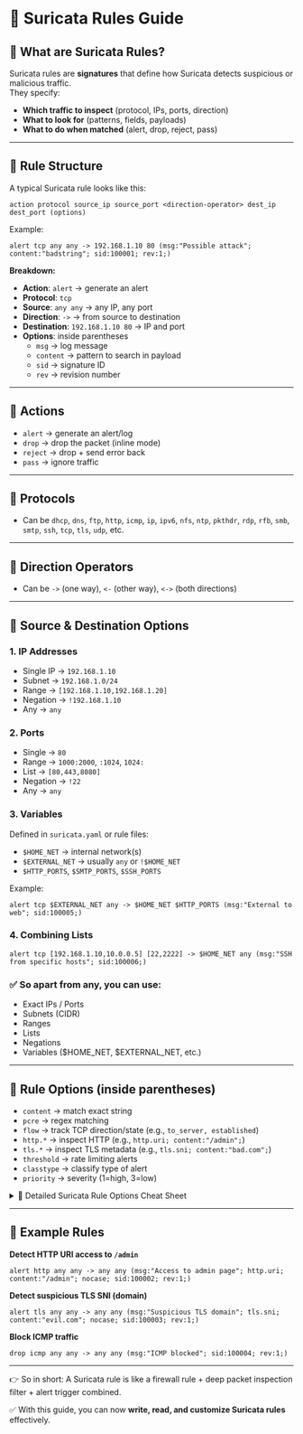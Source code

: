 # 📘 Suricata Rules Guide

## 🔹 What are Suricata Rules?
Suricata rules are **signatures** that define how Suricata detects suspicious or malicious traffic.  
They specify:  
- **Which traffic to inspect** (protocol, IPs, ports, direction)  
- **What to look for** (patterns, fields, payloads)  
- **What to do when matched** (alert, drop, reject, pass)  

---

## 🔹 Rule Structure
A typical Suricata rule looks like this:

```suricata
action protocol source_ip source_port <direction-operator> dest_ip dest_port (options)
```
Example:

```suricata
alert tcp any any -> 192.168.1.10 80 (msg:"Possible attack"; content:"badstring"; sid:100001; rev:1;)
```

**Breakdown:**
- **Action**: `alert` → generate an alert  
- **Protocol**: `tcp`  
- **Source**: `any any` → any IP, any port  
- **Direction**: `->` → from source to destination  
- **Destination**: `192.168.1.10 80` → IP and port  
- **Options**: inside parentheses 
  - `msg` → log message  
  - `content` → pattern to search in payload  
  - `sid` → signature ID  
  - `rev` → revision number  

---

## 🔹 Actions
- `alert` → generate an alert/log  
- `drop` → drop the packet (inline mode)  
- `reject` → drop + send error back  
- `pass` → ignore traffic  

---

## 🔹 Protocols
- Can be `dhcp`, `dns`, `ftp`, `http`, `icmp`, `ip`, `ipv6`, `nfs`, `ntp`, `pkthdr`, `rdp`, `rfb`, `smb`, `smtp`, `ssh`, `tcp`, `tls`, `udp`, etc.

---

## 🔹 Direction Operators
- Can be `->` (one way), `<-` (other way), `<->` (both directions)

---

## 🔹 Source & Destination Options

### 1. **IP Addresses**
- Single IP → `192.168.1.10`  
- Subnet → `192.168.1.0/24`  
- Range → `[192.168.1.10,192.168.1.20]`  
- Negation → `!192.168.1.10`  
- Any → `any`  

### 2. **Ports**
- Single → `80`  
- Range → `1000:2000`, `:1024`, `1024:`  
- List → `[80,443,8080]`  
- Negation → `!22`  
- Any → `any`  

### 3. **Variables**
Defined in `suricata.yaml` or rule files:
- `$HOME_NET` → internal network(s)  
- `$EXTERNAL_NET` → usually `any` or `!$HOME_NET`  
- `$HTTP_PORTS`, `$SMTP_PORTS`, `$SSH_PORTS`  

Example:
```suricata
alert tcp $EXTERNAL_NET any -> $HOME_NET $HTTP_PORTS (msg:"External to web"; sid:100005;)
```

### 4. **Combining Lists**
```suricata
alert tcp [192.168.1.10,10.0.0.5] [22,2222] -> $HOME_NET any (msg:"SSH from specific hosts"; sid:100006;)
```

### ✅ So apart from any, you can use:
- Exact IPs / Ports
- Subnets (CIDR)
- Ranges
- Lists
- Negations
- Variables ($HOME_NET, $EXTERNAL_NET, etc.)

---

## 🔹 Rule Options (inside parentheses)
- `content` → match exact string  
- `pcre` → regex matching  
- `flow` → track TCP direction/state (e.g., `to_server, established`)  
- `http.*` → inspect HTTP (e.g., `http.uri; content:"/admin";`)  
- `tls.*` → inspect TLS metadata (e.g., `tls.sni; content:"bad.com";`)  
- `threshold` → rate limiting alerts  
- `classtype` → classify type of alert  
- `priority` → severity (1=high, 3=low)
<details>
  <summary>📑 Detailed Suricata Rule Options Cheat Sheet</summary>

See full reference in [suricata-rule-options-cheat-sheet.md](./suricata-rule-options-cheat-sheet.md).

</details>


---

## 🔹 Example Rules
**Detect HTTP URI access to `/admin`**
```suricata
alert http any any -> any any (msg:"Access to admin page"; http.uri; content:"/admin"; nocase; sid:100002; rev:1;)
```

**Detect suspicious TLS SNI (domain)**
```suricata
alert tls any any -> any any (msg:"Suspicious TLS domain"; tls.sni; content:"evil.com"; nocase; sid:100003; rev:1;)
```

**Block ICMP traffic**
```suricata
drop icmp any any -> any any (msg:"ICMP blocked"; sid:100004; rev:1;)
```

---
👉 So in short: A Suricata rule is like a firewall rule + deep packet inspection filter + alert trigger combined.

✅ With this guide, you can now **write, read, and customize Suricata rules** effectively.  
